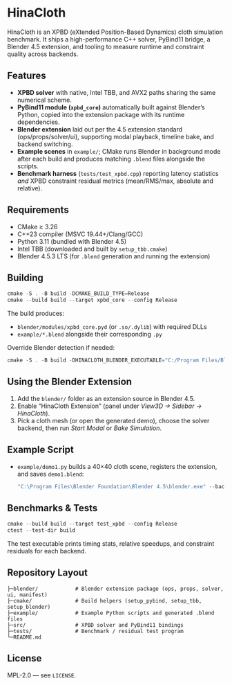 # HinaCloth

HinaCloth is an XPBD (eXtended Position-Based Dynamics) cloth simulation benchmark. It ships a high-performance C++ solver, PyBind11 bridge, a Blender 4.5 extension, and tooling to measure runtime and constraint quality across backends.

## Features
- **XPBD solver** with native, Intel TBB, and AVX2 paths sharing the same numerical scheme.
- **PyBind11 module (`xpbd_core`)** automatically built against Blender’s Python, copied into the extension package with its runtime dependencies.
- **Blender extension** laid out per the 4.5 extension standard (ops/props/solver/ui), supporting modal playback, timeline bake, and backend switching.
- **Example scenes** in `example/`; CMake runs Blender in background mode after each build and produces matching `.blend` files alongside the scripts.
- **Benchmark harness** (`tests/test_xpbd.cpp`) reporting latency statistics *and* XPBD constraint residual metrics (mean/RMS/max, absolute and relative).

## Requirements
- CMake ≥ 3.26
- C++23 compiler (MSVC 19.44+/Clang/GCC)
- Python 3.11 (bundled with Blender 4.5)
- Intel TBB (downloaded and built by `setup_tbb.cmake`)
- Blender 4.5.3 LTS (for `.blend` generation and running the extension)

## Building
```powershell
cmake -S . -B build -DCMAKE_BUILD_TYPE=Release
cmake --build build --target xpbd_core --config Release
```
The build produces:
- `blender/modules/xpbd_core.pyd` (or `.so/.dylib`) with required DLLs
- `example/*.blend` alongside their corresponding `.py`

Override Blender detection if needed:
```powershell
cmake -S . -B build -DHINACLOTH_BLENDER_EXECUTABLE="C:/Program Files/Blender Foundation/Blender 4.5/blender.exe"
```

## Using the Blender Extension
1. Add the `blender/` folder as an extension source in Blender 4.5.
2. Enable “HinaCloth Extension” (panel under *View3D → Sidebar → HinaCloth*).
3. Pick a cloth mesh (or open the generated demo), choose the solver backend, then run *Start Modal* or *Bake Simulation*.

## Example Script
- `example/demo1.py` builds a 40×40 cloth scene, registers the extension, and saves `demo1.blend`:
  ```powershell
  "C:\Program Files\Blender Foundation\Blender 4.5\blender.exe" --background --python example/demo1.py
  ```

## Benchmarks & Tests
```powershell
cmake --build build --target test_xpbd --config Release
ctest --test-dir build
```
The test executable prints timing stats, relative speedups, and constraint residuals for each backend.

## Repository Layout
```
├─blender/            # Blender extension package (ops, props, solver, ui, manifest)
├─cmake/              # Build helpers (setup_pybind, setup_tbb, setup_blender)
├─example/            # Example Python scripts and generated .blend files
├─src/                # XPBD solver and PyBind11 bindings
├─tests/              # Benchmark / residual test program
└─README.md
```

## License
MPL-2.0 — see `LICENSE`.
